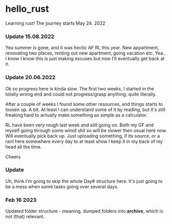 # hello_rust
Learning rust! The journey starts May 24. 2022

### Update 15.08.2022
Yea summer is gone, and it was hectic AF RL this year. New appartment, renovating two places,
renting out new apartment, going vacation etc. Yea.. I know I know this is just making excuses
but now I'll eventually get back at it.

### Update 20.06.2022
Ok so progress here is kinda slow. The first two weeks, I started in the totally wrong end
and could not progress/grasp anything, quite literally.

After a couple of weeks I found some other resources, and things starts to loosen up. A bit.
At least I can understand some of it by reading, but it's still freaking hard to actually
make something as simple as a calculator.

RL have been very rough last week and still going on. Both my GF and myself going through
some wired shit so will be slower then usual here now. Will eventually pick back up. Just
uploading something, if its source, or a rant here somewhere every day to at least
show I keep it in my back of my head all the time.

Cheers


### Update
Uh, think I'm going to skip the whole Day# structure here. It's just going to be a mess when some tasks going over several days.

### Feb 16 2023
Updated folder structure - meaning, dumped folders into **archive**, which is not (that) relevant.
